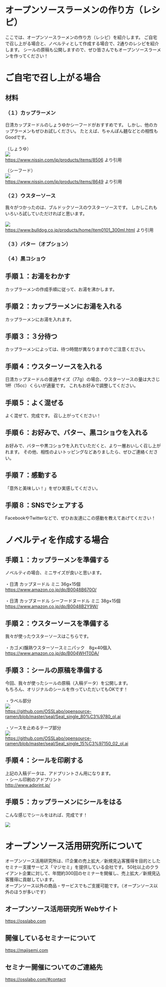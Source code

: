 # オープンソースラーメンの作り方（レシピ）
ここでは、オープンソースラーメンの作り方（レシピ）を紹介します。
ご自宅で召し上がる場合と、ノベルティとして作成する場合で、2通りのレシピを紹介します。
シールの原稿も公開しますので、ぜひ皆さんでもオープンソースラーメンを作ってください！

# ご自宅で召し上がる場合
## 材料
### （１）カップラーメン
日清カップヌードルのしょうゆかシーフードがおすすめです。
しかし、他のカップラーメンもぜひお試しください。
たとえば、ちゃんぽん麺などとの相性もGoodです。
<br>
<br>
（しょうゆ）<br>
[![](https://cdn.nissin.com/image?id=8506&s=200)](https://www.nissin.com/jp/products/items/8506)<br>
  https://www.nissin.com/jp/products/items/8506 より引用

（シーフード）<br>
[![](https://cdn.nissin.com/image?id=8649&s=200)](https://www.nissin.com/jp/products/items/8649)<br>
https://www.nissin.com/jp/products/items/8649 より引用

### （２）ウスターソース
我々がつかったのは、ブルドックソースのウスターソースです。
しかしこれもいろいろ試していただければと思います。
<br>
<br>
![](https://www.bulldog.co.jp/common/upload/product/20170124164122_1485243682608.jpg)<br>
https://www.bulldog.co.jp/products/home/item0101_300ml.html より引用

### （３）バター（オプション）
### （４）黒コショウ

## 手順１：お湯をわかす
カップラーメンの作成手順に従って、お湯を沸かします。

## 手順２：カップラーメンにお湯を入れる
カップラーメンにお湯を入れます。

## 手順３：３分待つ
カップラーメンによっては、待つ時間が異なりますのでご注意ください。

## 手順４：ウスターソースを入れる
日清カップヌードルの普通サイズ（77g）の場合、ウスターソースの量は大さじ1杯（15cc）くらいが適量です。
これもお好みで調整してください。

## 手順５：よく混ぜる
よく混ぜて、完成です。
召し上がってください！

## 手順６：お好みで、バター、黒コショウを入れる
お好みで、バターや黒コショウを入れていただくと、より一層おいしく召し上がれます。
その他、相性のよいトッピングなどありましたら、ぜひご連絡ください。

## 手順７：感動する
「意外と美味しい！」をぜひ実感してください。

## 手順８：SNSでシェアする
FacebookやTwitterなどで、ぜひお友達にこの感動を教えてあげてください！

# ノベルティを作成する場合
## 手順１：カップラーメンを準備する
ノベルティの場合、ミニサイズが良いと思います。
<br>
<br>
・日清 カップヌードル ミニ 36g×15個<br>
https://www.amazon.co.jp/dp/B0048B670O/<br>
<br>
・日清 カップヌードル シーフードヌードル ミニ 38g×15個<br>
https://www.amazon.co.jp/dp/B0048B2Y9W/<br>


## 手順２：ウスターソースを準備する
我々が使ったウスターソースはこちらです。
<br>
<br>
・カゴメ)醸熟ウスターソースミニパック　8g×40個入<br>
https://www.amazon.co.jp/dp/B004WHT0DA/<br>

## 手順３：シールの原稿を準備する
今回、我々が使ったシールの原稿（入稿データ）を公開します。<br>
もちろん、オリジナルのシールを作っていただいてもOKです！<br>
<br>
・ラベル部分<br>
![](https://raw.githubusercontent.com/OSSLabo/opensource-ramen/master/image/seal1-image.png)<br>
https://github.com/OSSLabo/opensource-ramen/blob/master/seal/Seal_single_80%C3%9780_ol.ai<br>
<br>
・ソースを止めるテープ部分<br>
![](https://raw.githubusercontent.com/OSSLabo/opensource-ramen/master/image/seal2-image.png)<br>
https://github.com/OSSLabo/opensource-ramen/blob/master/seal/Seal_single_15%C3%97150_02_ol.ai<br>

## 手順４：シールを印刷する
上記の入稿データは、アドプリントさん用になります。<br>
・シール印刷のアドプリント<br>
http://www.adprint.jp/<br>

## 手順５：カップラーメンにシールをはる
こんな感じでシールをはれば、完成です！<br>

![](https://raw.githubusercontent.com/OSSLabo/opensource-ramen/master/image/oss-ramen.jpg)

# オープンソース活用研究所について
オープンソース活用研究所は、IT企業の売上拡大／新規見込客獲得を目的としたセミナー支援サービス「マジセミ」を提供している会社です。
50社以上のクライアント企業に対して、年間約300回のセミナーを開催し、売上拡大／新規見込客獲得に貢献しています。<br>
オープンソース以外の商品・サービスでもご支援可能です。（オープンソース以外のほうが多いです）

## オープンソース活用研究所 Webサイト
https://osslabo.com

## 開催しているセミナーについて
https://majisemi.com

## セミナー開催についてのご連絡先
https://osslabo.com/#contact

